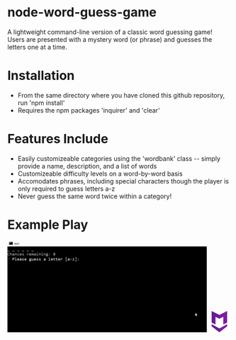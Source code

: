 # node-word-guess-game
A lightweight command-line version of a classic word guessing game!  Users are presented with a mystery word (or phrase) and guesses the letters one at a time. 

# Installation
* From the same directory where you have cloned this github repository, run 'npm install'
* Requires the npm packages 'inquirer' and 'clear' 

# Features Include
* Easily customizeable categories using the 'wordbank' class -- simply provide a name, description, and a list of words
* Customizeable difficulty levels on a word-by-word basis
* Accomodates phrases, including special characters though the player is only required to guess letters a-z
* Never guess the same word twice within a category!

# Example Play
![Selection](selection.gif "Select your category")
![Game Play](https://github.com/adam-p/markdown-here/raw/master/src/common/images/icon48.png "Example Game Play")